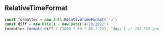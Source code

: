## RelativeTimeFormat

```js
const formatter = new Intl.RelativeTimeFormat('ru')
const diff = new Date() - new Date('4/18/2022')
formatter.format(-diff / (1000 * 60 * 60 * 24), 'days') // 152,525 дня назад
```
